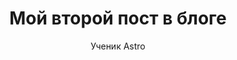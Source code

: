 ---
layout: ../../layouts/MarkdownPostLayout.astro
title: Мой второй пост в блоге
author: Ученик Astro
description: "После того, как я изучил немного Astro, я не мог остановиться!"
image:
    url: "https://docs.astro.build/assets/arc.webp"
    alt: "Привью Astro c радугой-дугой"
pubDate: 2022-07-08
tags: ["astro", "blogging", "learning in public", "successes"]
---